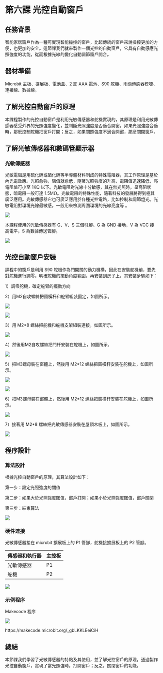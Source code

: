 # 第六課 光控自動窗戶 

## 任務背景 
<P>    
智能家居窗戶作為一種可實現智能操控的窗戶，比起傳統的窗戶來說操控更加的方便，也更加的安全。這節課我們就來製作一個光控的自動窗戶，它具有自動感應光照強度的功能，從而根據光線的變化自動調節窗戶開合。 
<P>

## 器材準備 
<P>    
Microbit 主板、擴展板、電池盒、2 節 AAA 電池、S90 舵機、雨滴傳感器模塊、連接線、數據線。 
<P> 

## 了解光控自動窗戶的原理
<P>
本課程製作的光控自動窗戶是利用光敏傳感器和舵機實現的，其原理是利用光敏傳感器感受外界的光照強度變化，並判斷光照強度是否適合開窗，如果光照強度合適時，那麽控制舵機把窗戶打開；反之，如果關照強度不適合開窗，那麽關閉窗戶。 
<P>

## 了解光敏傳感器和數碼管顯示器 

### 光敏傳感器 
<P>
光敏電阻是用硫化鎘或硒化鎘等半導體材料制成的特殊電阻器，其工作原理是基於內光電效應。光照愈強，阻值就愈低，隨著光照強度的升高，電阻值迅速降低，亮電阻值可小至 1KΩ 以下。光敏電阻對光線十分敏感，其在無光照時，呈高阻狀態，暗電阻一般可達 1.5MΩ。光敏電阻的特殊性能，隨著科技的發展將得到極其廣泛應用。光敏傳感器它也可廣泛應用於各種光控電路，比如控制和調節燈光。光敏電阻對環境光線最敏感，一般用來檢測周圍環境的光線亮度等 。 
<P>
<P>
  
![](pic/6/6_1.png)<BR>
<P>
<P>
本課程使用的光敏傳感器有 G、V、S 三個引腳。G 為 GND 接地，V 為 VCC 接高電平，S 為數據傳送管腳。 
<P>
<P>
  
![](pic/6/6_2.png)<BR>
<P>

## 光控自動窗戶安裝 
<P>
課程中的窗戶是利用 S90 舵機作為門開關的動力機構，因此在安裝舵機前，要先對舵機進行調零，明確舵機的擺動角度範圍，再安裝到房子上，其安裝步驟如下： 
<P>
<P>
1）調零舵機，確定舵臂的擺動方向 
<P>
<P>
2）用M2自攻螺絲把窗橫杆和舵臂組裝固定，如圖所示。 
<P>
<P>
  
![](pic/6/6_3.jpg)<BR>
<P>
<P>
  
![](pic/6/6_4.jpg)<BR>
<P>
<P>
3）用 M2*8 螺絲把舵機和舵機支架組裝連接，如圖所示。 
<P>
<P>
  
![](pic/6/6_5.jpg)<BR>
<P>
<P>
4）然後用M2自攻螺絲把門杆安裝在舵機上，如圖所示。 
<P>
<P>
  
![](pic/6/6_6.jpg)<BR>
<P>
<P>
5）把M3螺母裝在窗體上，然後用 M2*12 螺絲把窗橫杆安裝在舵機上，如圖所示。 
<P>
<P>
  
![](pic/6/6_7.jpg)<BR>
<P>
<P>
  
![](pic/6/6_8.jpg)<BR>
<P>
<P>
6）把M3螺母裝在窗體上，然後用 M2*12 螺絲把窗橫杆安裝在舵機上，如圖所示。 
<P>
<P>
  
![](pic/6/6_9.jpg)<BR>
<P>
<P>
7）接著用 M2*8 螺絲把光敏傳感器安裝在屋頂木板上，如圖所示。 
<P>
<P>
  
![](pic/6/6_10.jpg)<BR>
<P>

## 程序設計 

### 算法設計 
<P>
根據光控自動窗戶的原理，其算法設計如下：  
<P>
<P>
第一步：設定光照強度的閾值 
<P>
<P>
第二步：如果大於光照強度閾值，窗戶打開；如果小於光照強度閾值，窗戶關閉 
<P>
<P>
第三步：結束算法 
<P>
<P>
  
![](pic/6/6_11.jpg)<BR>
<P>

### 硬件連接 
<P>
光敏傳感器接在 microbit 擴展板上的 P1 管腳，舵機接擴展板上的 P2 管腳。 
<P>

傳感器和執行器|主控板 
:--|:--
光敏傳感器|P1
舵機|P2<BR>
  
![](pic/6/6_12.jpg)<BR>
<P>

### 示例程序 
<P>
Makecode 程序 
<P>

![](pic/6/6_13.png)<BR>
<P>
<P>  
https://makecode.microbit.org/_gbLKKLEeiCiH 
<P>

## 總結 
<P>
本節課我們學習了光敏傳感器的特點及其使用，並了解光控窗戶的原理，通過製作光控自動窗戶，實現了當光照強時，打開窗戶；反之，關閉窗戶的功能。 
<P>
 
